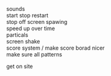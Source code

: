 sounds  
start stop restart  
stop off screen spawing  
speed up over time  
particals  
screen shake  
score system / make score borad nicer  
make sure all patterns  
  
get on site   